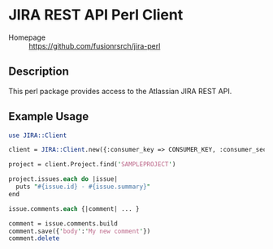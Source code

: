 #  JIRA REST API Perl Client

<dl>
  <dt>Homepage</dt><dd><a href="https://github.com/fusionrsrch/jira-perl">https://github.com/fusionrsrch/jira-perl</a></dd>
</dl>

## Description

This perl package provides access to the Atlassian JIRA REST API.

## Example Usage

```perl
use JIRA::Client

client = JIRA::Client.new({:consumer_key => CONSUMER_KEY, :consumer_secret => CONSUMER_SECRET})

project = client.Project.find('SAMPLEPROJECT')

project.issues.each do |issue|
  puts "#{issue.id} - #{issue.summary}"
end

issue.comments.each {|comment| ... }

comment = issue.comments.build
comment.save({'body':'My new comment'})
comment.delete
```
